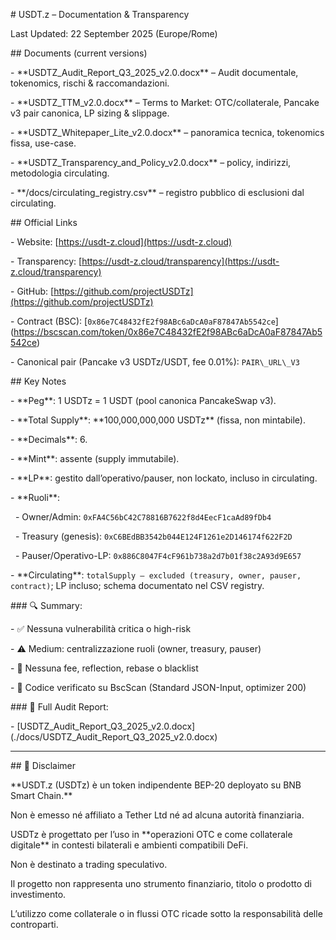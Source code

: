 \# USDT.z – Documentation \& Transparency



Last Updated: 22 September 2025 (Europe/Rome)



\## Documents (current versions)

\- \*\*USDTZ\_Audit\_Report\_Q3\_2025\_v2.0.docx\*\* – Audit documentale, tokenomics, rischi \& raccomandazioni.

\- \*\*USDTZ\_TTM\_v2.0.docx\*\* – Terms to Market: OTC/collaterale, Pancake v3 pair canonica, LP sizing \& slippage.

\- \*\*USDTZ\_Whitepaper\_Lite\_v2.0.docx\*\* – panoramica tecnica, tokenomics fissa, use-case.

\- \*\*USDTZ\_Transparency\_and\_Policy\_v2.0.docx\*\* – policy, indirizzi, metodologia circulating.

\- \*\*/docs/circulating\_registry.csv\*\* – registro pubblico di esclusioni dal circulating.



\## Official Links

\- Website: \[https://usdt-z.cloud](https://usdt-z.cloud)

\- Transparency: \[https://usdt-z.cloud/transparency](https://usdt-z.cloud/transparency)

\- GitHub: \[https://github.com/projectUSDTz](https://github.com/projectUSDTz)

\- Contract (BSC): \[`0x86e7C48432fE2f98ABc6aDcA0aF87847Ab5542ce`](https://bscscan.com/token/0x86e7C48432fE2f98ABc6aDcA0aF87847Ab5542ce)

\- Canonical pair (Pancake v3 USDTz/USDT, fee 0.01%): `PAIR\_URL\_V3`



\## Key Notes

\- \*\*Peg\*\*: 1 USDTz = 1 USDT (pool canonica PancakeSwap v3).

\- \*\*Total Supply\*\*: \*\*100,000,000,000 USDTz\*\* (fissa, non mintabile).

\- \*\*Decimals\*\*: 6.

\- \*\*Mint\*\*: assente (supply immutabile).

\- \*\*LP\*\*: gestito dall’operativo/pauser, non lockato, incluso in circulating.

\- \*\*Ruoli\*\*:

&nbsp; - Owner/Admin: `0xFA4C56bC42C78816B7622f8d4EecF1caAd89fDb4`

&nbsp; - Treasury (genesis): `0xC6BEdBB3542b044E124F1261e2D146174f622F2D`

&nbsp; - Pauser/Operativo-LP: `0x886C8047F4cF961b738a2d7b01f38c2A93d9E657`

\- \*\*Circulating\*\*: `totalSupply – excluded (treasury, owner, pauser, contract)`; LP incluso; schema documentato nel CSV registry.



\### 🔍 Summary:

\- ✅ Nessuna vulnerabilità critica o high-risk

\- ⚠️ Medium: centralizzazione ruoli (owner, treasury, pauser)

\- 🚫 Nessuna fee, reflection, rebase o blacklist

\- 📜 Codice verificato su BscScan (Standard JSON-Input, optimizer 200)



\### 📄 Full Audit Report:

\- \[USDTZ\_Audit\_Report\_Q3\_2025\_v2.0.docx](./docs/USDTZ\_Audit\_Report\_Q3\_2025\_v2.0.docx)



---



\## 📌 Disclaimer



\*\*USDT.z (USDTz) è un token indipendente BEP-20 deployato su BNB Smart Chain.\*\*  

Non è emesso né affiliato a Tether Ltd né ad alcuna autorità finanziaria.



USDTz è progettato per l’uso in \*\*operazioni OTC e come collaterale digitale\*\* in contesti bilaterali e ambienti compatibili DeFi.  

Non è destinato a trading speculativo.



Il progetto non rappresenta uno strumento finanziario, titolo o prodotto di investimento.  

L’utilizzo come collaterale o in flussi OTC ricade sotto la responsabilità delle controparti.



